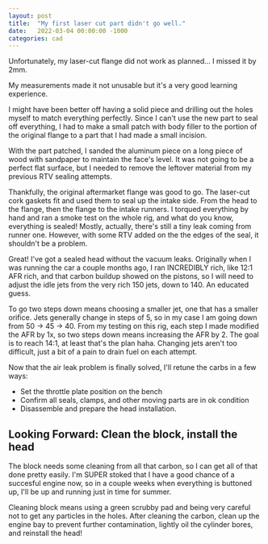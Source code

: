 ```yaml
---
layout: post
title:  "My first laser cut part didn't go well."
date:   2022-03-04 00:00:00 -1000
categories: cad
---
```


Unfortunately, my laser-cut flange did not work as planned... I missed it by 2mm.

My measurements made it not unusable but it's a very good learning experience. 

I might have been better off having a solid piece and drilling out the holes myself to match everything perfectly. Since I can't use the new part to seal off everything, I had to make a small patch with body filler to the portion of the original flange to a part that I had made a small incision.

With the part patched, I sanded the aluminum piece on a long piece of wood with sandpaper to maintain the face's level. It was not going to be a perfect flat surface, but I needed to remove the leftover material from my previous RTV sealing attempts.

Thankfully, the original aftermarket flange was good to go. The laser-cut cork gaskets fit and used them to seal up the intake side. From the head to the flange, then the flange to the intake runners. I torqued everything by hand and ran a smoke test on the whole rig, and what do you know, everything is sealed! Mostly, actually, there's still a tiny leak coming from runner one. However, with some RTV added on the the edges of the seal, it shouldn't be a problem.

Great! I've got a sealed head without the vacuum leaks. Originally when I was running the car a couple months ago, I ran INCREDIBLY rich, like 12:1 AFR rich, and that carbon buildup showed on the pistons, so I will need to adjust the idle jets from the very rich 150 jets, down to 140. An educated guess.

To go two steps down means choosing a smaller jet, one that has a smaller orifice. Jets generally change in steps of 5, so in my case I am going down from 50 -> 45 -> 40. From my testing on this rig, each step I made modified the AFR by 1x, so two steps down means increasing the AFR by 2. The goal is to reach 14:1, at least that's the plan haha. Changing jets aren't too difficult, just a bit of a pain to drain fuel on each attempt.

Now that the air leak problem is finally solved, I'll retune the carbs in a few ways:
- Set the throttle plate position on the bench
- Confirm all seals, clamps, and other moving parts are  in ok condition
- Disassemble and prepare the head installation.

## Looking Forward: Clean the block, install the head

The block needs some cleaning from all that carbon, so I can get all of that done pretty easily. I'm SUPER stoked that I have a good chance of a succesful engine now, so in a couple weeks when everything is buttoned up, I'll be up and running just in time for summer.

Cleaning block means using a green scrubby pad and being very careful not to get any particles in the holes. After cleaning the carbon, clean up the engine bay to prevent further contamination, lightly oil the cylinder bores, and reinstall the head!